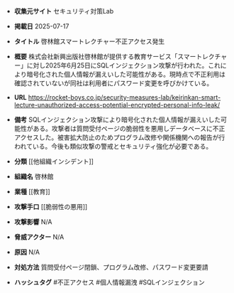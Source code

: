 - **収集元サイト**
セキュリティ対策Lab

- **掲載日**
2025-07-17

- **タイトル**
啓林館スマートレクチャー不正アクセス発生

- **概要**
株式会社新興出版社啓林館が提供する教育サービス「スマートレクチャー」に対し2025年6月25日にSQLインジェクション攻撃が行われた。これにより暗号化された個人情報が漏えいした可能性がある。現時点で不正利用は確認されていないが同社は利用者にパスワード変更を呼びかけている。

- **URL**
https://rocket-boys.co.jp/security-measures-lab/keirinkan-smart-lecture-unauthorized-access-potential-encrypted-personal-info-leak/

- **備考**
SQLインジェクション攻撃により暗号化された個人情報が漏えいした可能性がある。攻撃者は質問受付ページの脆弱性を悪用しデータベースに不正アクセスした。被害拡大防止のためプログラム改修や関係機関への報告が行われている。今後も類似攻撃の警戒とセキュリティ強化が必要である。

- **分類**
[[他組織インシデント]]

- **組織名**
啓林館

- **業種**
[[教育]]

- **攻撃手口**
[[脆弱性の悪用]]

- **攻撃影響**
N/A

- **脅威アクター**
N/A

- **原因**
N/A

- **対処方法**
質問受付ページ閉鎖、プログラム改修、パスワード変更要請

- **ハッシュタグ**
#不正アクセス #個人情報漏洩 #SQLインジェクション
